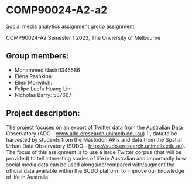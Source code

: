 # COMP90024-A2-a2
Social media analytics assignment group assignment

COMP90024-A2 Semester 1 2023, The Unviersity of Melbourne

## Group members:
- Mohammed Nasir:1345586
- Elena Pashkina:
- Ellen Morwitch:
- Felipe Leefu Huang Lin:
- Nicholas Barry: 587667

## Project description:

The project focuses on an export of Twitter data
from the Australian Data Observatory (ADO - www.ado.eresearch.unimelb.edu.au) 1 , data to be harvested by students from the Mastodon APIs and data from the Spatial Urban Data Observatory (SUDO - https://sudo.eresearch.unimelb.edu.au). The focus of this assignment is to use a large Twitter corpus (that will be provided) to tell interesting stories of life in Australian and importantly how social media data can be used alongside/compared with/augment the official data available within the SUDO platform to improve our knowledge of life in Australia.
